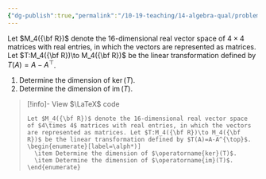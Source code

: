 ```yaml
---
{"dg-publish":true,"permalink":"/10-19-teaching/14-algebra-qual/problem-bank/linear-algebra/linear-endomorphism-of-a-vector-space-of-matrices/","tags":["linear_algebra"],"updated":"2025-03-17T09:31:42-07:00"}
---
```


Let $M_4({\bf R})$ denote the 16-dimensional real vector space of $4\times 4$ matrices with real entries, in which the vectors are represented as matrices. Let $T:M_4({\bf R})\to M_4({\bf R})$ be the linear transformation defined by $T(A)=A-A^{\top}$.

1. Determine the dimension of $\operatorname{ker}(T)$.
2. Determine the dimension of $\operatorname{im}(T)$.

> [!info]- View $\LaTeX$ code
> ```
> Let $M_4({\bf R})$ denote the 16-dimensional real vector space of $4\times 4$ matrices with real entries, in which the vectors are represented as matrices. Let $T:M_4({\bf R})\to M_4({\bf R})$ be the linear transformation defined by $T(A)=A-A^{\top}$.
> \begin{enumerate}[label=\alph*)]
> 	\item Determine the dimension of $\operatorname{ker}(T)$.
> 	\item Determine the dimension of $\operatorname{im}(T)$.
> \end{enumerate}
> ```